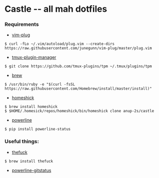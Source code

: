 # Castle -- all mah dotfiles
### Requirements
- [vim-plug](https://github.com/junegunn/vim-plug)
```
$ curl -fLo ~/.vim/autoload/plug.vim --create-dirs https://raw.githubusercontent.com/junegunn/vim-plug/master/plug.vim
```
- [tmux-plugin-manager](https://github.com/tmux-plugins/tpm)
```
$ git clone https://github.com/tmux-plugins/tpm ~/.tmux/plugins/tpm
```
- [brew](http://brew.sh)
```
$ /usr/bin/ruby -e "$(curl -fsSL https://raw.githubusercontent.com/Homebrew/install/master/install)"
```
- [homeshick](https://github.com/andsens/homeshick/wiki/Installation)
```
$ brew install homeshick
$ $HOME/.homesick/repos/homeshick/bin/homeshick clone anup-2s/castle
```
- [powerline](https://github.com/powerline/powerline)
```
$ pip install powerline-status
```


### Useful things:
- [thefuck](https://github.com/nvbn/thefuck)
```
$ brew install thefuck
```
- [powerline-gitstatus](https://github.com/jaspernbrouwer/powerline-gitstatus)

